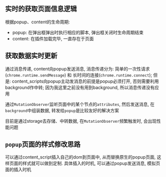## 实时的获取页面信息逻辑

根据popup、content的生命周期:
- popup: 在弹出框弹出时执行相应的脚本, 弹出框关闭时生命周期结束
- content: 在插件加载完毕, 一直存在于页面

## 获取数据实时更新
通过消息传递, content向popup发送消息, 消息传递分为: 简单的一次性请求(`chrome.runtime.sendMessage`) 和 长时间的连接(`chrome.runtime.connect`);
但是: content_scripts向popup主动发消息的前提是popup必须打开, 否则需要利用background作中转; 因为我这里之前没有用到background, 所以消息传递没有应用

通过`MutationObserver`监听页面中的某个节点的`attributes`, 然后发送消息, 在`background`中组装数据, 转发给`popup`是比较友好的解决方案

目前是通过storage去存储、中转数据, 在`MutationObserver`频繁触发时, 会出现性能问题


## `popup`页面的样式修改思路
可以通过content_script插入自己的dom到页面中, 从而替换原生的popup页面, 这样页面的样式就可以做到定制.
具体插入的时机, 可以通过popup发送消息, 模拟页面的插入时机
